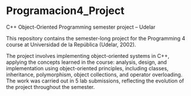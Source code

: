 # Programacion4_Project
C++ Object-Oriented Programming semester project – Udelar

This repository contains the semester-long project for the Programming 4 course at Universidad de la República (Udelar, 2002).

The project involves implementing object-oriented systems in C++, applying the concepts learned in the course: analysis, design, and implementation using object-oriented principles, including classes, inheritance, polymorphism, object collections, and operator overloading. The work was carried out in 5 lab submissions, reflecting the evolution of the project throughout the semester.
